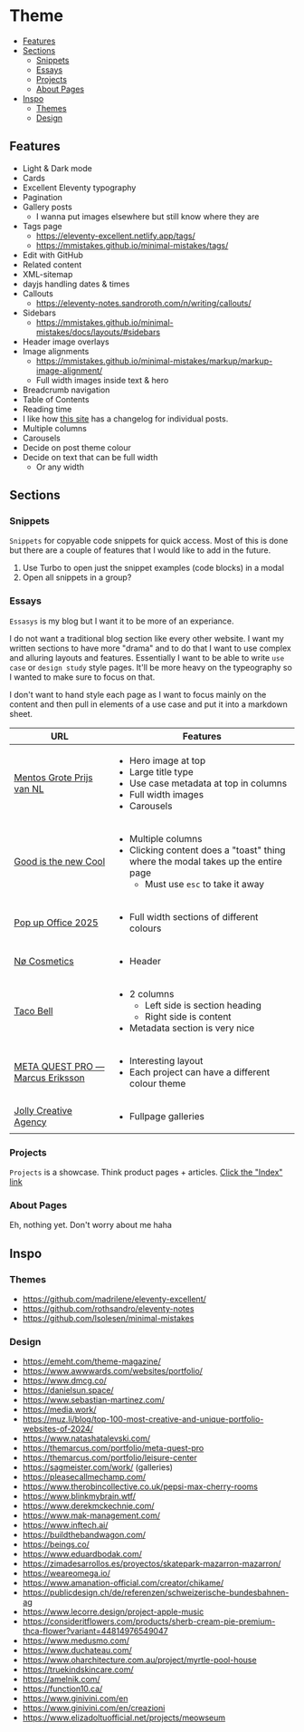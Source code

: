 # Theme
- [Features](#features)
- [Sections](#sections)
  - [Snippets](#snippets)
  - [Essays](#essays)
  - [Projects](#projects)
  - [About Pages](#about-pages)
- [Inspo](#inspo)
  - [Themes](#themes)
  - [Design](#design)

## Features
- Light & Dark mode
- Cards
- Excellent Eleventy typography
- Pagination
- Gallery posts
  - I wanna put images elsewhere but still know where they are
- Tags page
  - https://eleventy-excellent.netlify.app/tags/
  - https://mmistakes.github.io/minimal-mistakes/tags/
- Edit with GitHub
- Related content
- XML-sitemap
- dayjs handling dates & times
- Callouts
  - https://eleventy-notes.sandroroth.com/n/writing/callouts/
- Sidebars
  - https://mmistakes.github.io/minimal-mistakes/docs/layouts/#sidebars
- Header image overlays
- Image alignments
  - https://mmistakes.github.io/minimal-mistakes/markup/markup-image-alignment/
  - Full width images inside text & hero
- Breadcrumb navigation
- Table of Contents
- Reading time
- I like how [this site](https://blog.martin-haehnel.de/2025/05/11/obsidian-callouts-eleventy/) has a changelog for individual posts.
- Multiple columns
- Carousels
- Decide on post theme colour
- Decide on text that can be full width
  - Or any width

## Sections
### Snippets
`Snippets` for copyable code snippets for quick access. Most of this is done but there are a couple of features that I would like to add in the future.

1. Use Turbo to open just the snippet examples (code blocks) in a modal
1. Open all snippets in a group?

### Essays
`Essasys` is my blog but I want it to be more of an experiance.

I do not want a traditional blog section like every other website. I want my written sections to have more "drama" and to do that I want to use complex and alluring layouts and features. Essentially I want to be able to write `use case` or `design study` style pages. It'll be more heavy on the typeography so I wanted to make sure to focus on that.

I don't want to hand style each page as I want to focus mainly on the content and then pull in elements of a use case and put it into a markdown sheet.

| URL                                                                                           | Features                                                                                                                                                              |
| --------------------------------------------------------------------------------------------- | --------------------------------------------------------------------------------------------------------------------------------------------------------------------- |
| [Mentos Grote Prijs van NL](https://bruut.media/case/mentos-grote-prijs-van-nederland/)       | <ul><li>Hero image at top<li>Large title type<li>Use case metadata at top in columns<li>Full width images<li>Carousels</ul>                                           |
| [Good is the new Cool](https://goodisthenewcool.com/articles/triarchy-for-sustainable-luxury) | <ul><li>Multiple columns<li>Clicking content does a "toast" thing where the modal takes up the entire page<ul><li>Must use <code>esc</code> to take it away</ul></ul> |
| [Pop up Office 2025](https://www.format-d.com/insights/pop-up-office-2025.html)               | <ul><li>Full width sections of different colours</li></ul>                                                                                                            |
| [Nø Cosmetics](https://www.format-d.com/cases/no-cosmetics.html)                              | <ul><li>Header</li></ul>                                                                                                                                              |
| [Taco Bell](https://kyleconrad.com/tacobell-checkin/)                                         | <ul><li>2 columns<ul><li>Left side is section heading</li><li>Right side is content</li></ul></li><li>Metadata section is very nice</li></ul>                         |
| [META QUEST PRO — Marcus Eriksson](https://themarcus.com/portfolio/kenya-and-carmel)          | <ul><li>Interesting layout</li><li>Each project can have a different colour theme</li></ul>                                                                           |
| [Jolly Creative Agency](https://jollycreativeagency.com/portfolio/sequel-travel/)             | <ul><li>Fullpage galleries</li></ul>                                                                                                                                  |

### Projects
`Projects` is a showcase. Think product pages + articles. [Click the "Index" link](https://themarcus.com/portfolio/meta-quest-pro)

### About Pages
Eh, nothing yet. Don't worry about me haha

## Inspo
### Themes
- https://github.com/madrilene/eleventy-excellent/
- https://github.com/rothsandro/eleventy-notes
- https://github.com/lsolesen/minimal-mistakes

### Design
- https://emeht.com/theme-magazine/
- https://www.awwwards.com/websites/portfolio/
- https://www.dmcg.co/
- https://danielsun.space/
- https://www.sebastian-martinez.com/
- https://media.work/
- https://muz.li/blog/top-100-most-creative-and-unique-portfolio-websites-of-2024/
- https://www.natashatalevski.com/
- https://themarcus.com/portfolio/meta-quest-pro
- https://themarcus.com/portfolio/leisure-center
- https://sagmeister.com/work/ (galleries)
- https://pleasecallmechamp.com/
- https://www.therobincollective.co.uk/pepsi-max-cherry-rooms
- https://www.blinkmybrain.wtf/
- https://www.derekmckechnie.com/
- https://www.mak-management.com/
- https://www.inftech.ai/
- https://buildthebandwagon.com/
- https://beings.co/
- https://www.eduardbodak.com/
- https://zimadesarrollos.es/proyectos/skatepark-mazarron-mazarron/
- https://weareomega.io/
- https://www.amanation-official.com/creator/chikame/
- https://publicdesign.ch/de/referenzen/schweizerische-bundesbahnen-ag
- https://www.lecorre.design/project-apple-music
- https://consideritflowers.com/products/sherb-cream-pie-premium-thca-flower?variant=44814976549047
- https://www.medusmo.com/
- https://www.duchateau.com/
- https://www.oharchitecture.com.au/project/myrtle-pool-house
- https://truekindskincare.com/
- https://amelnik.com/
- https://function10.ca/
- https://www.ginivini.com/en
- https://www.ginivini.com/en/creazioni
- https://www.elizadoltuofficial.net/projects/meowseum
